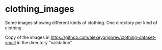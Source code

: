 # clothing_images
Some images showing different kinds of clothing. One directory per kind of clothing.


Copy of the images in https://github.com/alexeygrigorev/clothing-dataset-small in the directory "validation"
